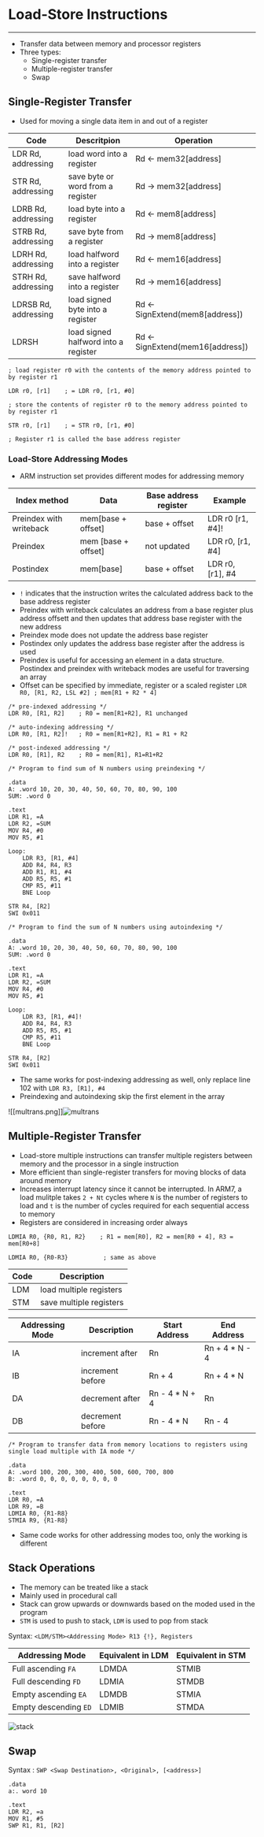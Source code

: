 # Load-Store Instructions
---
- Transfer data between memory and processor registers
- Three types:
	- Single-register transfer
	- Multiple-register transfer
	- Swap

## Single-Register Transfer
- Used for moving a single data item in and out of a register

| Code                 | Descritpion                          | Operation                       |
| -------------------- | ------------------------------------ | ------------------------------- |
| LDR Rd, addressing   | load word into a register            | Rd <- mem32[address]            |
| STR Rd, addressing   | save byte or word from a register    | Rd -> mem32[address]            |
| LDRB Rd, addressing  | load byte into a register            | Rd <- mem8[address]             |
| STRB Rd, addressing  | save byte from a register            | Rd -> mem8[address]             |
| LDRH Rd, addressing  | load halfword into a register        | Rd <- mem16[address]            |
| STRH Rd, addressing  | save halfword into a register        | Rd -> mem16[address]            |
| LDRSB Rd, addressing | load signed byte into a register     | Rd <- SignExtend(mem8[address]) |
| LDRSH                | load signed halfword into a register | Rd <- SignExtend(mem16[address])                                |

```
; load register r0 with the contents of the memory address pointed to by register r1

LDR r0, [r1]    ; = LDR r0, [r1, #0]

; store the contents of register r0 to the memory address pointed to by register r1

STR r0, [r1]    ; = STR r0, [r1, #0]

; Register r1 is called the base address register
```

### Load-Store Addressing Modes
- ARM instruction set provides different modes for addressing memory

| Index method            | Data                | Base address register | Example          |
| ----------------------- | ------------------- | --------------------- | ---------------- |
| Preindex with writeback | mem[base + offset]  | base + offset         | LDR r0 [r1, #4]! |
| Preindex                | mem [base + offset] | not updated           | LDR r0, [r1, #4] |
| Postindex               | mem[base]           | base + offset         | LDR r0, [r1], #4                 |

- `!` indicates that the instruction writes the calculated address back to the base address register
- Preindex with writeback calculates an address from a base register plus address offsett and then updates that address base register with the new address
- Preindex mode does not update the address base register
- Postindex only updates the address base register after the address is used
- Preindex is useful for accessing an element in a data structure. Postindex and preindex with writeback modes are useful for traversing an array
- Offset can be specified by immediate, register or a scaled register `LDR R0, [R1, R2, LSL #2] ; mem[R1 + R2 * 4]`


```
/* pre-indexed addressing */
LDR R0, [R1, R2]    ; R0 = mem[R1+R2], R1 unchanged

/* auto-indexing addressing */
LDR R0, [R1, R2]!   ; R0 = mem[R1+R2], R1 = R1 + R2

/* post-indexed addressing */
LDR R0, [R1], R2    ; R0 = mem[R1], R1=R1+R2
```

```
/* Program to find sum of N numbers using preindexing */

.data
A: .word 10, 20, 30, 40, 50, 60, 70, 80, 90, 100
SUM: .word 0

.text
LDR R1, =A
LDR R2, =SUM
MOV R4, #0
MOV R5, #1

Loop:
	LDR R3, [R1, #4]
	ADD R4, R4, R3
	ADD R1, R1, #4
	ADD R5, R5, #1
	CMP R5, #11
	BNE Loop

STR R4, [R2]
SWI 0x011
```

```
/* Program to find the sum of N numbers using autoindexing */

.data
A: .word 10, 20, 30, 40, 50, 60, 70, 80, 90, 100
SUM: .word 0

.text
LDR R1, =A
LDR R2, =SUM
MOV R4, #0
MOV R5, #1

Loop:
	LDR R3, [R1, #4]!
	ADD R4, R4, R3
	ADD R5, R5, #1
	CMP R5, #11
	BNE Loop

STR R4, [R2]
SWI 0x011
```
- The same works for post-indexing addressing as well, only replace line 102 with `LDR R3, [R1], #4`
- Preindexing and autoindexing skip the first element in the array


![[multrans.png]]![multrans](https://github.com/Shogunkayo/PES_Notes/blob/main/Microprocessor%20and%20Computer%20Architecture/Images/multrans.png)

## Multiple-Register Transfer
- Load-store multiple instructions can transfer multiple registers between memory and the processor in a single instruction
- More efficient than single-register transfers for moving blocks of data around memory
- Increases interrupt latency since it cannot be interrupted. In ARM7, a load mulitple takes `2 + Nt` cycles where `N` is the number of registers to load and `t` is the number of cycles required for each sequential access to memory
- Registers are considered in increasing order always

```
LDMIA R0, {R0, R1, R2}    ; R1 = mem[R0], R2 = mem[R0 + 4], R3 = mem[R0+8] 

LDMIA R0, {R0-R3}          ; same as above

```

| Code | Description             |
| ---- | ----------------------- |
| LDM  | load multiple registers |
| STM  | save multiple registers                        |

| Addressing Mode | Description      | Start Address  | End Address    |
| --------------- | ---------------- | -------------- | -------------- |
| IA              | increment after  | Rn             | Rn + 4 * N - 4 |
| IB              | increment before | Rn + 4         | Rn + 4 * N     |
| DA              | decrement after  | Rn - 4 * N + 4 | Rn             |
| DB              | decrement before | Rn - 4 * N     | Rn - 4               |

```
/* Program to transfer data from memory locations to registers using single load multiple with IA mode */

.data
A: .word 100, 200, 300, 400, 500, 600, 700, 800
B: .word 0, 0, 0, 0, 0, 0, 0, 0

.text
LDR R0, =A
LDR R9, =B
LDMIA R0, {R1-R8}
STMIA R9, {R1-R8}
```
- Same code works for other addressing modes too, only the working is different

## Stack Operations
- The memory can be treated like a stack
- Mainly used in procedural call
- Stack can grow upwards or downwards based on the moded used in the program
- `STM` is used to push to stack, `LDM` is used to pop from stack

Syntax: `<LDM/STM><Addressing Mode> R13 {!}, Registers`

| Addressing Mode       | Equivalent in LDM | Equivalent in STM |
| --------------------- | ----------------- | ----------------- |
| Full ascending `FA`   | LDMDA             | STMIB		|
| Full descending `FD`  | LDMIA             | STMDB		|
| Empty ascending `EA`  | LDMDB             | STMIA		|
| Empty descending `ED` | LDMIB             | STMDA		|

![stack](https://github.com/Shogunkayo/PES_Notes/blob/main/Microprocessor%20and%20Computer%20Architecture/Images/Capture.PNG)

## Swap
Syntax : `SWP <Swap Destination>, <Original>, [<address>]`
```
.data
a:. word 10

.text
LDR R2, =a
MOV R1, #5
SWP R1, R1, [R2]
```
